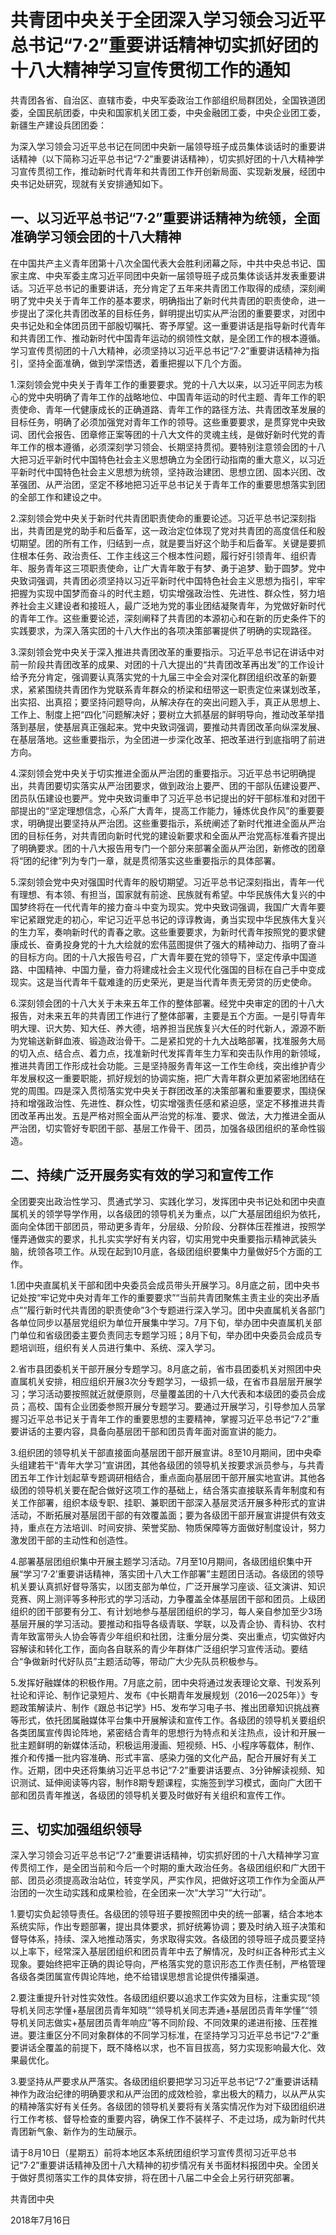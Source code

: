 # 共青团中央关于全团深入学习领会习近平总书记“7·2”重要讲话精神切实抓好团的十八大精神学习宣传贯彻工作的通知

共青团各省、自治区、直辖市委，中央军委政治工作部组织局群团处，全国铁道团委，全国民航团委，中央和国家机关团工委，中央金融团工委，中央企业团工委，新疆生产建设兵团团委：

为深入学习领会习近平总书记在同团中央新一届领导班子成员集体谈话时的重要讲话精神（以下简称习近平总书记“7·2”重要讲话精神），切实抓好团的十八大精神学习宣传贯彻工作，推动新时代青年和共青团工作开创新局面、实现新发展，经团中央书记处研究，现就有关安排通知如下。

## 一、以习近平总书记“7·2”重要讲话精神为统领，全面准确学习领会团的十八大精神

在中国共产主义青年团第十八次全国代表大会胜利闭幕之际，中共中央总书记、国家主席、中央军委主席习近平同团中央新一届领导班子成员集体谈话并发表重要讲话。习近平总书记的重要讲话，充分肯定了五年来共青团工作取得的成绩，深刻阐明了党中央关于青年工作的基本要求，明确指出了新时代共青团的职责使命，进一步提出了深化共青团改革的目标任务，鲜明提出切实从严治团的重要要求，对团中央书记处和全体团员团干部殷切嘱托、寄予厚望。这一重要讲话是指导新时代青年和共青团工作、推动新时代中国青年运动的纲领性文献，是全团工作的根本遵循。学习宣传贯彻团的十八大精神，必须坚持以习近平总书记“7·2”重要讲话精神为指引，坚持全面准确，做到学深悟透，着重把握以下几个方面。

1.深刻领会党中央关于青年工作的重要要求。党的十八大以来，以习近平同志为核心的党中央明确了青年工作的战略地位、中国青年运动的时代主题、青年工作的职责使命、青年一代健康成长的正确道路、青年工作的路径方法、共青团改革发展的目标任务，明确了必须加强党对青年工作的领导。这些重要要求，是贯穿党中央致词、团代会报告、团章修正案等团的十八大文件的灵魂主线，是做好新时代党的青年工作的根本遵循，必须深刻学习领会、长期坚持贯彻。要特别注意领会团的十八大把习近平新时代中国特色社会主义思想确立为全团行动指南的重大意义，以习近平新时代中国特色社会主义思想为统领，坚持政治建团、思想立团、固本兴团、改革强团、从严治团，坚定不移地把习近平总书记关于青年工作的重要思想落实到团的全部工作和建设之中。

2.深刻领会党中央关于新时代共青团职责使命的重要论述。习近平总书记深刻指出，共青团是党的助手和后备军，这一政治定位体现了党对共青团的高度信任和殷切期望。团的所有工作，归结到一点，就是要当好这个助手和后备军。关键是要抓住根本任务、政治责任、工作主线这三个根本性问题，履行好引领青年、组织青年、服务青年这三项职责使命，让广大青年敢于有梦、勇于追梦、勤于圆梦。党中央致词强调，共青团必须坚持以习近平新时代中国特色社会主义思想为指引，牢牢把握为实现中国梦而奋斗的时代主题，切实增强政治性、先进性、群众性，努力培养社会主义建设者和接班人，最广泛地为党的事业团结凝聚青年，为党做好新时代的青年工作。这些重要论述，深刻阐释了共青团的本源初心和在新的历史条件下的实践要求，为深入落实团的十八大作出的各项决策部署提供了明确的实现路径。

3.深刻领会党中央关于深入推进共青团改革的重要指示。习近平总书记在讲话中对前一阶段共青团改革的成果、对团的十八大提出的“共青团改革再出发”的工作设计给予充分肯定，强调要认真落实党的十九届三中全会对深化群团组织改革的新要求，紧紧围绕共青团作为党联系青年群众的桥梁和纽带这一职责定位来谋划改革，出实招、出真招；要坚持问题导向，从解决存在的突出问题入手，真正从思想上、工作上、制度上把“四化”问题解决好；要树立大抓基层的鲜明导向，推动改革举措落到基层，使基层真正强起来。党中央致词强调，要推动共青团改革向纵深发展、在基层落地。这些重要指示，为全团进一步深化改革、把改革进行到底指明了前进方向。

4.深刻领会党中央关于切实推进全面从严治团的重要指示。习近平总书记明确提出，共青团要切实落实从严治团要求，做到政治上要严、团的干部队伍建设要严、团员队伍建设也要严。党中央致词重申了习近平总书记提出的好干部标准和对团干部提出的“坚定理想信念，心系广大青年，提高工作能力，锤炼优良作风”的重要要求，明确提出要坚持从严治团。这些重要指示，系统阐述了新时代推进全面从严治团的目标任务，对共青团向新时代党的建设新要求和全面从严治党高标准看齐提出了明确要求。团的十八大报告用专门一个部分来部署全面从严治团，新修改的团章将“团的纪律”列为专门一章，就是贯彻落实这些重要指示的具体部署。

5.深刻领会党中央对强国时代青年的殷切期望。习近平总书记深刻指出，青年一代有理想、有本领、有担当，国家就有前途、民族就有希望。中华民族伟大复兴的中国梦终将在一代代青年的接力奋斗中变为现实。党中央致词强调，我国广大青年要牢记紧跟党走的初心，牢记习近平总书记的谆谆教诲，勇当实现中华民族伟大复兴的生力军，奏响新时代的青春之歌。这些重要要求，为新时代青年按照党的要求健康成长、奋勇投身党的十九大绘就的宏伟蓝图提供了强大的精神动力、指明了奋斗的目标方向。团的十八大报告号召，广大青年要在党的领导下，坚定传承中国道路、中国精神、中国力量，奋力将建成社会主义现代化强国的目标在自己手中变成现实。这是当代青年千载难逢的历史荣光，更是当代青年责无旁贷的历史使命。

6.深刻领会团的十八大关于未来五年工作的整体部署。经党中央审定的团的十八大报告，对未来五年的共青团工作进行了整体部署，主要是五个方面。一是引导青年明大理、识大势、知大任、养大德，培养担当民族复兴大任的时代新人，源源不断为党输送新鲜血液、锻造政治骨干。二是紧扣党的十九大战略部署，找准服务大局的切入点、结合点、着力点，找准新时代发挥青年生力军和突击队作用的新领域，推进共青团工作形成社会功能。三是坚持服务青年这一工作生命线，突出维护青少年发展权这一重要职能，抓好规划的协调实施，把广大青年群众更加紧密地团结在党的周围。四是深入贯彻落实党中央关于群团改革的决策部署和重要要求，围绕保持和增强政治性、先进性、群众性，切实增强责任感和紧迫感，坚定不移推进共青团改革再出发。五是严格对照全面从严治党的标准、要求、做法，大力推进全面从严治团，切实管好专职团干部、基层工作骨干、团员，加强各级团组织的革命性锻造。

## 二、持续广泛开展务实有效的学习和宣传工作

全团要突出政治性学习、贯通式学习、实践化学习，发挥团中央书记处和团中央直属机关的领学导学作用，以各级团的领导机关为重点，以广大基层团组织为依托，面向全体团干部团员，带动更多青年，分层级、分阶段、分群体压茬推进，按照学懂弄通做实的要求，扎扎实实学好有关内容，切实用党中央重要指示精神武装头脑，统领各项工作。从现在起到10月底，各级团组织要集中力量做好5个方面的工作。

1.团中央直属机关干部和团中央委员会成员带头开展学习。8月底之前，团中央书记处按“牢记党中央对青年工作的重要要求”“当前共青团聚焦主责主业的突出矛盾点”“履行新时代共青团的职责使命”3个专题进行深入学习。团中央直属机关各部门各单位同步以基层党组织为单位开展集中学习。7月下旬，举办团中央直属机关部门单位和省级团委主要负责同志专题学习班；8月下旬，举办团中央委员会成员专题培训班，组织有关人员进行集中、系统、深入学习。

2.省市县团委机关干部开展分专题学习。8月底之前，省市县团委机关对照团中央直属机关安排，相应组织开展3次分专题学习，一级抓一级，在省市县层层开展学习；学习活动要按照就近就便原则，尽量覆盖团的十八大代表和本级团的委员会成员；高校、国有企业团委参照开展分专题学习。要通过开展学习，引导参加人员掌握习近平总书记关于青年工作的重要思想的主要精神，掌握习近平总书记“7·2”重要讲话的主要内容，具备向基层团干部和团员青年面对面宣讲的能力。

3.组织团的领导机关干部直接面向基层团干部开展宣讲。8至10月期间，团中央牵头组建若干“青年大学习”宣讲团，其他各级团的领导机关按要求派员参与，与共青团五年工作计划起草专题调研相结合，重点面向基层团干部开展实地宣讲。其他各级团的领导机关要在配合做好这项工作的基础上，结合落实直接联系青年制度和有关工作部署，组织本级专职、挂职、兼职团干部深入基层灵活开展多种形式的宣讲活动，不断拓展对基层团干部的有效覆盖面；要为各级团干部开展宣讲提供有效支持，重点在方法培训、时间安排、荣誉奖励、物质保障等方面做好制度设计，努力激发团干部的主动性和创造性。

4.部署基层团组织集中开展主题学习活动。7月至10月期间，各级团组织集中开展“学习‘7·2’重要讲话精神，落实团十八大工作部署”主题团日活动。各级团的领导机关要认真抓好督导落实，以团支部为单位，广泛开展学习座谈、征文演讲、知识竞赛、网上测评等多种形式的学习活动，力争覆盖全体基层团干部和团员。上级团组织的团干部要有分工、有计划地参与基层团组织的学习，每人亲自参加至少3场基层开展的学习活动。要推动和指导各级青联、学联，以及青企协、青科协、农村青年致富带头人协会等青少年组织和社团，注重分层分类、突出重点，切实做好内容解读和转化工作，面向各自联系的青少年群体广泛组织学习宣传活动。要结合“争做新时代好队员”主题活动等，带动广大少先队员积极参与。

5.发挥好融媒体的积极作用。7月底之前，团中央将通过发表理论文章、刊发系列社论和评论、制作记录短片、发布《中长期青年发展规划（2016—2025年）》专题政策解读片、制作《跟总书记学》H5、发布学习电子书、推出团章知识挑战赛等形式，依托团属融媒体平台集中开展解读和宣传工作。各级团的领导机关要组织各类团属宣传舆论阵地，紧密结合青年的思想行为特点和关注热点，设计和开展一批主题鲜明的新媒体活动，积极运用漫画、短视频、H5、小程序等载体，制作、推介和传播一批内容准确、形式丰富、感染力强的文化产品，配合开展好有关工作。近期，团中央还将集纳习近平总书记“7·2”重要讲话要点、3分钟解读视频、知识测试、延伸阅读等内容，制作8期专题课程，实施签到学习模式，面向广大团干部和团员青年推送，各级团的领导机关要及时做好有关组织和宣传工作。

## 三、切实加强组织领导

深入学习领会习近平总书记“7·2”重要讲话精神，切实抓好团的十八大精神学习宣传贯彻工作，是全团当前和今后一个时期的重大政治任务。各级团组织和广大团干部、团员必须提高政治站位，转变学风，严实作风，把做好这项工作作为全面从严治团的一次生动实践和成果检验，在全团来一次“大学习”“大行动”。

1.要切实负起领导责任。各级团的领导班子要按照团中央的统一部署，结合本地本系统实际，作出专题部署，提出具体要求，抓好统筹协调；要及时纳入班子决策和督导体系，持续、深入地推动落实，务求取得实效。各级团的领导班子成员要坚持以上率下，经常深入基层团组织和团员青年中去了解情况，及时纠正各种形式主义现象。要始终把牢正确的舆论导向，严格落实党的意识形态工作责任制，严格管理各级各类团属宣传舆论阵地，绝不给错误思想言论提供传播渠道。

2.要注重提升针对性实效性。各级团组织要以追求工作实效为目标，注重实现“领导机关同志学懂+基层团员青年知晓”“领导机关同志弄通+基层团员青年学懂”“领导机关同志做实+基层团员青年响应”等不同阶段、不同效果的递进衔接、压茬推进。要注重区分不同对象群体的不同学习标准，在坚持学习习近平总书记“7·2”重要讲话全覆盖的前提下，既不降格以求，也不盲目拔高，努力实现影响最大化、效果最优化。

3.要坚持从严要求从严落实。各级团组织要把学习习近平总书记“7·2”重要讲话精神作为政治纪律的明确要求和从严治团的成效检验，拿出极大的精力，以从严从实的精神落实好有关任务。各级团的领导机关要将有关落实情况作为对下级团组织进行工作考核、督导检查的重要内容，确保工作不装样子、不走过场，成为新时代共青团新气象、新作为的生动展示。

请于8月10日（星期五）前将本地区本系统团组织学习宣传贯彻习近平总书记“7·2”重要讲话精神及团十八大精神的初步情况有关书面材料报团中央。全团关于做好贯彻落实工作的具体安排，将在团十八届二中全会上另行研究部署。

共青团中央

2018年7月16日